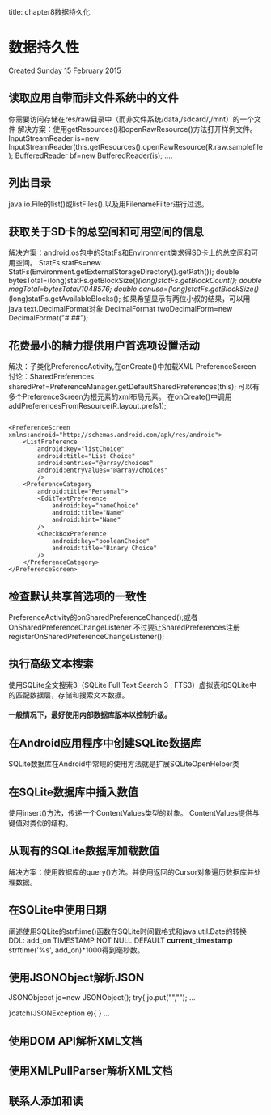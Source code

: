 title: chapter8数据持久化 

#  数据持久性 
Created Sunday 15 February 2015

##  读取应用自带而非文件系统中的文件 
你需要访问存储在res/raw目录中（而非文件系统/data,/sdcard/,/mnt）的一个文件
解决方案：使用getResources()和openRawResource()方法打开样例文件。
InputStreamReader is=new InputStreamReader(this.getResources().openRawResource(R.raw.samplefile);
BufferedReader bf=new BufferedReader(is);
....

##  列出目录 
java.io.File的list()或listFiles().以及用FilenameFilter进行过滤。

##  获取关于SD卡的总空间和可用空间的信息 
解决方案：android.os包中的StatFs和Environment类求得SD卡上的总空间和可用空间。
StatFs statFs=new StatFs(Environment.getExternalStorageDirectory().getPath());
double bytesTotal=(long)statFs.getBlockSize()*(long)statFs.getBlockCount();
double megTotal=bytesTotal/1048576;
double canuse=(long)statFs.getBlockSize()*(long)statFs.getAvailableBlocks();
如果希望显示有两位小叔的结果，可以用java.text.DecimalFormat对象
DecimalFormat twoDecimalForm=new DecimalFormat("#.##");

##  花费最小的精力提供用户首选项设置活动 
解决：子类化PreferenceActivity,在onCreate()中加载XML PreferenceScreen
讨论：SharedPreferences
sharedPref=PreferenceManager.getDefaultSharedPreferences(this);
可以有多个PreferenceScreen为根元素的xml布局元素。
在onCreate()中调用addPreferencesFromResource(R.layout.prefs1);
```

<PreferenceScreen xmlns:android="http://schemas.android.com/apk/res/android">
	<ListPreference
		android:key="listChoice"
		android:title="List Choice"
		android:entries="@array/choices"
		android:entryValues="@array/choices"
		/>
	<PreferenceCategory 
		android:title="Personal">
		<EditTextPreference
			android:key="nameChoice"
			android:title="Name"
			android:hint="Name"
		/>
		<CheckBoxPreference
			android:key="booleanChoice"
			android:title="Binary Choice"
		/>	
	</PreferenceCategory>
</PreferenceScreen>

```
##  检查默认共享首选项的一致性 
PreferenceActivity的onSharedPreferenceChanged();或者OnSharedPreferenceChangeListener
不过要让SharedPreferences注册registerOnSharedPreferenceChangeListener();

##  执行高级文本搜索 
使用SQLite全文搜索3（SQLite Full Text Search 3 , FTS3）虚拟表和SQLite中的匹配数据层，存储和搜索文本数据。

####  一般情况下，最好使用内部数据库版本以控制升级。 

##  在Android应用程序中创建SQLite数据库 
SQLite数据库在Android中常规的使用方法就是扩展SQLiteOpenHelper类

##  在SQLite数据库中插入数值 
使用insert()方法，传递一个ContentValues类型的对象。
ContentValues提供与键值对类似的结构。

##  从现有的SQLite数据库加载数值 
解决方案：使用数据库的query()方法。并使用返回的Cursor对象遍历数据库并处理数据。

##  在SQLite中使用日期 
阐述使用SQLite的strftime()函数在SQLite时间戳格式和java.util.Date的转换
DDL: add_on TIMESTAMP NOT NULL DEFAULT **current_timestamp**
strftime('%s', add_on)*1000得到毫秒数。

##  使用JSONObject解析JSON 
JSONObjecct jo=new JSONObject();
try{
	jo.put("","");
	...
	
}catch(JSONException e){
}
...

##  使用DOM API解析XML文档 

##  使用XMLPullParser解析XML文档 

##  联系人添加和读 
